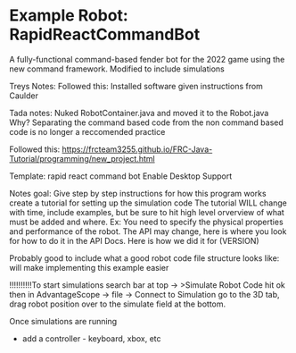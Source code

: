 #   Example Robot: RapidReactCommandBot

A fully-functional command-based fender bot for the 2022 game using the new command framework.
Modified to include simulations



Treys Notes:
Followed this:
Installed software given instructions from Caulder

Tada notes:
Nuked RobotContainer.java and moved it to the Robot.java
Why? Separating the command based code from the non command based code is no longer a reccomended practice


Followed this:
https://frcteam3255.github.io/FRC-Java-Tutorial/programming/new_project.html

Template: rapid react command bot
Enable Desktop Support


Notes goal:
Give step by step instructions for how this program works
create a tutorial for setting up the simulation code
The tutorial WILL change with time, include examples, but be sure to hit high level orverview of what must be added
and where.
Ex: You need to specify the physical properties and performance of the robot. The API may change, here is where you look for how to do it in the API Docs. Here is how we did it for (VERSION)


Probably good to include what a good robot code file structure looks like: will make implementing this example easier


!!!!!!!!!!To start simulations
search bar at top -> >Simulate Robot Code hit ok
then in AdvantageScope -> file -> Connect to Simulation
go to the 3D tab, drag robot position over to the simulate field at the bottom.


Once simulations are running
- add a controller
        - keyboard, xbox, etc
